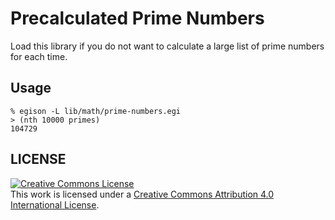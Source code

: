 # Precalculated Prime Numbers

Load this library if you do not want to calculate a large list of prime numbers for each time.

## Usage

```
% egison -L lib/math/prime-numbers.egi
> (nth 10000 primes)
104729
```

## LICENSE

<a rel="license" href="http://creativecommons.org/licenses/by/4.0/"><img alt="Creative Commons License" style="border-width:0" src="https://i.creativecommons.org/l/by/4.0/88x31.png" /></a><br />This work is licensed under a <a rel="license" href="http://creativecommons.org/licenses/by/4.0/">Creative Commons Attribution 4.0 International License</a>.

